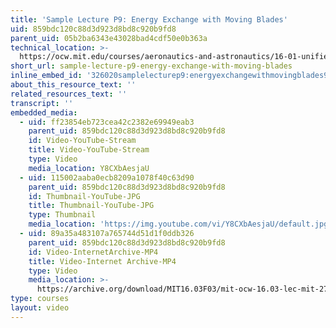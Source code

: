 ```yaml
---
title: 'Sample Lecture P9: Energy Exchange with Moving Blades'
uid: 859bdc120c88d3d923d8bd8c920b9fd8
parent_uid: 05b2ba6343e43028bad4cdf50e0b363a
technical_location: >-
  https://ocw.mit.edu/courses/aeronautics-and-astronautics/16-01-unified-engineering-i-ii-iii-iv-fall-2005-spring-2006/thermo-propulsion/sample-lecture-p9-energy-exchange-with-moving-blades
short_url: sample-lecture-p9-energy-exchange-with-moving-blades
inline_embed_id: '326020samplelecturep9:energyexchangewithmovingblades99028394'
about_this_resource_text: ''
related_resources_text: ''
transcript: ''
embedded_media:
  - uid: ff23854eb723cea42c2382e69949eab3
    parent_uid: 859bdc120c88d3d923d8bd8c920b9fd8
    id: Video-YouTube-Stream
    title: Video-YouTube-Stream
    type: Video
    media_location: Y8CXbAesjaU
  - uid: 115002aaba0ecb8209a1078f40c63d90
    parent_uid: 859bdc120c88d3d923d8bd8c920b9fd8
    id: Thumbnail-YouTube-JPG
    title: Thumbnail-YouTube-JPG
    type: Thumbnail
    media_location: 'https://img.youtube.com/vi/Y8CXbAesjaU/default.jpg'
  - uid: 89a35a483107a765744d51d1f0ddb326
    parent_uid: 859bdc120c88d3d923d8bd8c920b9fd8
    id: Video-InternetArchive-MP4
    title: Video-Internet Archive-MP4
    type: Video
    media_location: >-
      https://archive.org/download/MIT16.03F03/mit-ocw-16.03-lec-mit-27apr2004.mpg-220k.mp4
type: courses
layout: video
---
```

